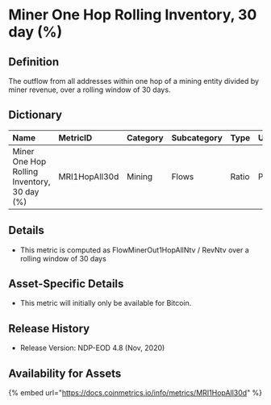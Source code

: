 # Miner One Hop Rolling Inventory, 30 day \(%\)

## Definition

The outflow from all addresses within one hop of a mining entity divided by miner revenue, over a rolling window of 30 days.

## Dictionary

| Name | MetricID | Category | Subcategory | Type | Unit | Interval |
| :--- | :--- | :--- | :--- | :--- | :--- | :--- |
| Miner One Hop Rolling Inventory, 30 day \(%\) | MRI1HopAll30d | Mining | Flows | Ratio | Percentage | 30 days |

## Details

* This metric is computed as FlowMinerOut1HopAllNtv / RevNtv over a rolling window of 30 days

## Asset-Specific Details

* This metric will initially only be available for Bitcoin.

## Release History

* Release Version: NDP-EOD 4.8 \(Nov, 2020\)

## Availability for Assets

{% embed url="https://docs.coinmetrics.io/info/metrics/MRI1HopAll30d" %}

